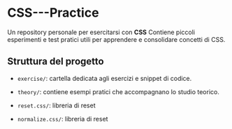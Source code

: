 # CSS---Practice

Un repository personale per esercitarsi con **CSS**
Contiene piccoli esperimenti e test pratici utili per apprendere e consolidare concetti di CSS.

##  Struttura del progetto

- `exercise/`: cartella dedicata agli esercizi e snippet di codice.
- `theory/`: contiene esempi pratici che accompagnano lo studio teorico.

- `reset.css/`: libreria di reset
- `normalize.css/`: libreria di reset
